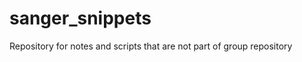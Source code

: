 sanger_snippets
===============

Repository for notes and scripts that are not part of group repository